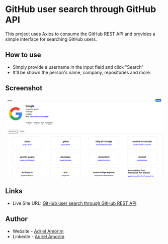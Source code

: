 # GitHub user search through GitHub API

This project uses Axios to consume the GitHub REST API and provides a simple interface for searching GitHub users.


## How to use

- Simply provide a username in the input field and click "Search"
- It'll be shown the person's name, company, repositories and more.


## Screenshot

![](./public/screenshot.png)


## Links

- Live Site URL: [GitHub user search through GitHub REST API](https://adrielgamorim.github.io/GitHub-user-search-through-GitHub-API/)



## Author

- Website - [Adriel Amorim](https://adrielgamorim.github.io/Portfolio/)
- LinkedIn - [Adriel Amorim](https://www.linkedin.com/in/adrielamorim/)
